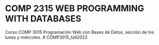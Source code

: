 # COMP 2315 WEB PROGRAMMING WITH DATABASES
Curso COMP 3015 Programación Web con Bases de Datos, sección de los lunes y miércoles.
#   C O M P 3 0 1 5 _ f a l l 2 0 2 3  
 